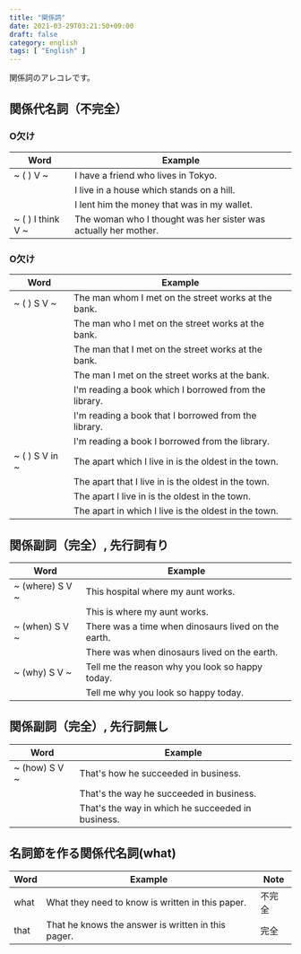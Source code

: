 ```yaml
---
title: "関係詞"
date: 2021-03-29T03:21:50+09:00
draft: false
category: english
tags: [ "English" ]
---
```


関係詞のアレコレです。  

<!--more-->
## 関係代名詞（不完全）

### O欠け
| Word              | Example                                                         |
| ----------------- | --------------------------------------------------------------- |
| ~ ( ) V ~         | I have a friend who lives in Tokyo.                             |
|                   | I live in a house which stands on a hill.                       |
|                   | I lent him the money that was in my wallet.                     |
| ~ ( ) I think V ~ | The woman who I thought was her sister was actually her mother. |

### O欠け
| Word           | Example                                               |
| -------------- | ----------------------------------------------------- |
| ~ ( ) S V ~    | The man whom I met on the street works at the bank.   |
|                | The man who I met on the street works at the bank.    |
|                | The man that I met on the street works at the bank.   |
|                | The man I met on the street works at the bank.        |
|                | I'm reading a book which I borrowed from the library. |
|                | I'm reading a book that I borrowed from the library.  |
|                | I'm reading a book I borrowed from the library.       |
| ~ ( ) S V in ~ | The apart which I live in is the oldest in the town.  |
|                | The apart that I live in is the oldest in the town.   |
|                | The apart I live in is the oldest in the town.        |
|                | The apart in which I live is the oldest in the town.  |

## 関係副詞（完全）, 先行詞有り
| Word            | Example                                             |
| --------------- | --------------------------------------------------- |
| ~ (where) S V ~ | This hospital where my aunt works.                  |
|                 | This is where my aunt works.                        |
| ~ (when) S V ~  | There was a time when dinosaurs lived on the earth. |
|                 | There was when dinosaurs lived on the earth.        |
| ~ (why) S V ~   | Tell me the reason why you look so happy today.     |
|                 | Tell me why you look so happy today.                |

## 関係副詞（完全）, 先行詞無し
| Word          | Example                                           |
| ------------- | ------------------------------------------------- |
| ~ (how) S V ~ | That's how he succeeded in business.              |
|               | That's the way he succeeded in business.          |
|               | That's the way in which he succeeded in business. |

## 名詞節を作る関係代名詞(what)
| Word | Example                                            | Note |
| ---- | -------------------------------------------------- | ---- |
| what | What they need to know is written in this paper.   | 不完全  |
| that | That he knows the answer is written in this pager. | 完全   |

